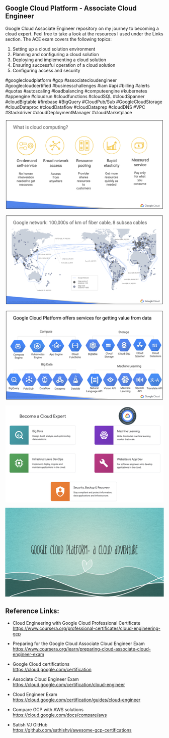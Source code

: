 
## Google Cloud Platform - Associate Cloud Engineer

Google Cloud Associate Engineer repository on my journey to becoming a cloud expert. Feel free to take a look at the resources I used under the Links section. The ACE exam covers the following topics:
1. Setting up a cloud solution environment
2. Planning and configuring a cloud solution
3. Deploying and implementing a cloud solution
4. Ensuring successful operation of a cloud solution
5. Configuring access and security

#googlecloudplatform #gcp #associatecloudengineer #googlecloudcertified #businesschallenges
#iam #api #billing #alerts #quotas #autoscaling #loadbalancing
#computeengine #kubernetes #appengine #cloudrun #cloudfunctions
#cloudSQL #cloudSpanner #cloudBigtable #firebase #BigQuery #CloudPub/Sub
#GoogleCloudStorage #cloudDataproc #cloudDataflow #cloudDataprep
#cloudDNS #VPC #Stackdriver #cloudDeploymentManager #cloudMarketplace

![alt text](images/GCP-ACE-1.png)

![alt text](images/GCP-ACE-2.png)

![alt text](images/GCP-ACE-3.png)

![alt text](images/GCP-ACE-4.png)

![alt text](images/GCP-ACE-5.png)

## Reference Links:



* Cloud Engineering with Google Cloud Professional Certificate  
https://www.coursera.org/professional-certificates/cloud-engineering-gcp

* Preparing for the Google Cloud Associate Cloud Engineer Exam  
https://www.coursera.org/learn/preparing-cloud-associate-cloud-engineer-exam



* Google Cloud certifications  
https://cloud.google.com/certification

* Associate Cloud Engineer Exam  
https://cloud.google.com/certification/cloud-engineer

* Cloud Engineer Exam  
https://cloud.google.com/certification/guides/cloud-engineer



* Compare GCP with AWS solutions  
https://cloud.google.com/docs/compare/aws

* Satish VJ GitHub   
https://github.com/sathishvj/awesome-gcp-certifications




